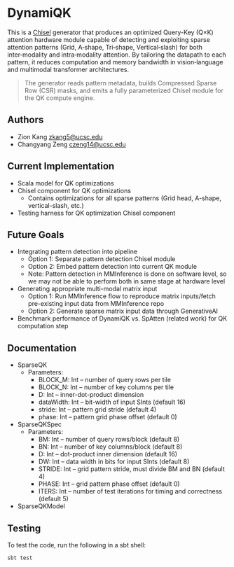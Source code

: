 # DynamiQK

This is a [Chisel](https://chisel-lang.org/) generator that produces an optimized Query-Key (Q×K) attention hardware module capable of detecting and exploiting sparse attention patterns (Grid, A‑shape, Tri‑shape, Vertical‑slash) for both inter‑modality and intra‑modality attention. By tailoring the datapath to each pattern, it reduces computation and memory bandwidth in vision‑language and multimodal transformer architectures.

> The generator reads pattern metadata, builds Compressed Sparse Row (CSR) masks, and emits a fully parameterized Chisel module for the QK compute engine.

## Authors

* Zion Kang <zkang5@ucsc.edu>
* Changyang Zeng <czeng14@ucsc.edu>

## Current Implementation
* Scala model for QK optimizations
* Chisel component for QK optimizations
  * Contains optimizations for all sparse patterns (Grid head, A-shape, vertical-slash, etc.)
* Testing harness for QK optimization Chisel component

## Future Goals
* Integrating pattern detection into pipeline
  * Option 1: Separate pattern detection Chisel module
  * Option 2: Embed pattern detection into current QK module
  * Note: Pattern detection in MMInference is done on software level, so we may not be able to perform both in same stage at hardware level
* Generating appropriate multi-modal matrix input
  * Option 1: Run MMInference flow to reproduce matrix inputs/fetch pre-existing input data from MMInference repo
  * Option 2: Generate sparse matrix input data through GenerativeAI
* Benchmark performance of DynamiQK vs. SpAtten (related work) for QK computation step

## Documentation
* SparseQK
  * Parameters:
    * BLOCK_M: Int – number of query rows per tile
    * BLOCK_N: Int – number of key columns per tile
    * D: Int – inner-dot-product dimension
    * dataWidth: Int – bit-width of input SInts (default 16)
    * stride: Int – pattern grid stride (default 4)
    * phase: Int – pattern grid phase offset (default 0)
* SparseQKSpec
  * Parameters:
    * BM: Int – number of query rows/block (default 8)
    * BN: Int – number of key columns/block (default 8)
    * D: Int – dot-product inner dimension (default 16)
    * DW: Int – data width in bits for input SInts (default 8)
    * STRIDE: Int – grid pattern stride, must divide BM and BN (default 4)
    * PHASE: Int – grid pattern phase offset (default 0)
    * ITERS: Int – number of test iterations for timing and correctness (default 5)
* SparseQKModel

## Testing
To test the code, run the following in a sbt shell:
```console
sbt test
```
